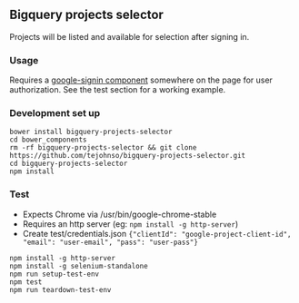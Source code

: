 ## Bigquery projects selector
Projects will be listed and available for selection after signing in.

### Usage
Requires a [google-signin component](https://elements.polymer-project.org/elements/google-signin) somewhere on the page for user authorization.  See the test section for a working example.

### Development set up
```
bower install bigquery-projects-selector
cd bower_components
rm -rf bigquery-projects-selector && git clone https://github.com/tejohnso/bigquery-projects-selector.git
cd bigquery-projects-selector
npm install
```

### Test

 - Expects Chrome via /usr/bin/google-chrome-stable
 - Requires an http server (eg: `npm install -g http-server`)
 - Create test/credentials.json `{"clientId": "google-project-client-id", "email": "user-email", "pass": "user-pass"}`


```
npm install -g http-server
npm install -g selenium-standalone
npm run setup-test-env
npm test
npm run teardown-test-env
```
